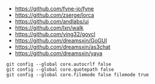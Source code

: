 - https://github.com/fyne-io/fyne
- https://github.com/zserge/lorca
- https://github.com/andlabs/ui
- https://github.com/lxn/walk
- https://github.com/ying32/govcl
- https://github.com/dreamsxin/GoGUI
- https://github.com/dreamsxin/as3chat
- https://github.com/dreamsxin/yaya

```shell
git config --global core.autocrlf false
git config --global core.quotepath false
git config --global core.filemode false filemode true
```
